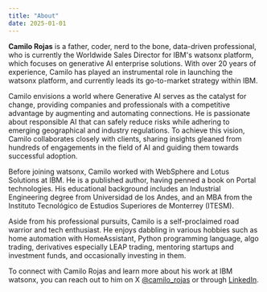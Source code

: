 ```yaml
---
title: "About"
date: 2025-01-01
---
```


**Camilo Rojas** is a father, coder, nerd to the bone, data-driven professional, who is currently the Worldwide Sales Director for IBM's watsonx platform, which focuses on generative AI enterprise solutions. With over 20 years of experience, Camilo has played an instrumental role in launching the watsonx platform, and currently leads its go-to-market strategy within IBM.

Camilo envisions a world where Generative AI serves as the catalyst for change, providing companies and professionals with a competitive advantage by augmenting and automating connections. He is passionate about responsible AI that can safely reduce risks while adhering to emerging geographical and industry regulations. To achieve this vision, Camilo collaborates closely with clients, sharing insights gleaned from hundreds of engagements in the field of AI and guiding them towards successful adoption.

Before joining watsonx, Camilo worked with WebSphere and Lotus Solutions at IBM. He is a published author, having penned a book on Portal technologies. His educational background includes an Industrial Engineering degree from Universidad de los Andes, and an MBA from the Instituto Tecnológico de Estudios Superiores de Monterrey (ITESM).

Aside from his professional pursuits, Camilo is a self-proclaimed road warrior and tech enthusiast. He enjoys dabbling in various hobbies such as home automation with HomeAssistant, Python programming language, algo trading, derivatives especially LEAP trading, mentoring startups and investment funds, and occasionally investing in them.

To connect with Camilo Rojas and learn more about his work at IBM watsonx, you can reach out to him on X [@camilo_rojas](https://x.com/camilo_rojas) or through [LinkedIn](https://www.linkedin.com/in/camilor).